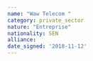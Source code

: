 ```yaml
---
name: "Waw Telecom "
category: private_sector
nature: "Entreprise"
nationality: SEN
alliance: 
date_signed: '2018-11-12'
---
```

    